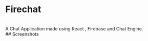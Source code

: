 # Firechat
<br>
A Chat Application made using React , Firebase and Chat Engine.
<br>
## Screenshots
<br>

